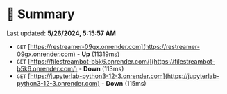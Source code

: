 # 📖 Summary
Last updated: **5/26/2024, 5:15:57 AM**

- `GET` [https://restreamer-09gx.onrender.com](https://restreamer-09gx.onrender.com) - **Up** (11319ms)
- `GET` [https://filestreambot-b5k6.onrender.com/](https://filestreambot-b5k6.onrender.com/) - **Down** (113ms)
- `GET` [https://jupyterlab-python3-12-3.onrender.com](https://jupyterlab-python3-12-3.onrender.com) - **Down** (115ms)
